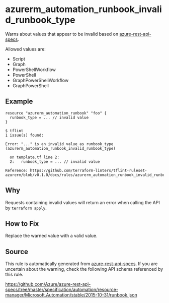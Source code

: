 <!--- This file generated by `tools/apispec-rule-gen/main.go`. DO NOT EDIT --->

# azurerm_automation_runbook_invalid_runbook_type

Warns about values that appear to be invalid based on [azure-rest-api-specs](https://github.com/Azure/azure-rest-api-specs).

Allowed values are:
- Script
- Graph
- PowerShellWorkflow
- PowerShell
- GraphPowerShellWorkflow
- GraphPowerShell

## Example

```hcl
resource "azurerm_automation_runbook" "foo" {
  runbook_type = ... // invalid value
}
```

```
$ tflint
1 issue(s) found:

Error: "..." is an invalid value as runbook_type (azurerm_automation_runbook_invalid_runbook_type)

  on template.tf line 2:
  2:   runbook_type = ... // invalid value

Reference: https://github.com/terraform-linters/tflint-ruleset-azurerm/blob/v0.1.0/docs/rules/azurerm_automation_runbook_invalid_runbook_type.md

```

## Why

Requests containing invalid values will return an error when calling the API by `terraform apply`.

## How to Fix

Replace the warned value with a valid value.

## Source

This rule is automatically generated from [azure-rest-api-specs](https://github.com/Azure/azure-rest-api-specs). If you are uncertain about the warning, check the following API schema referenced by this rule.

https://github.com/Azure/azure-rest-api-specs/tree/master/specification/automation/resource-manager/Microsoft.Automation/stable/2015-10-31/runbook.json
